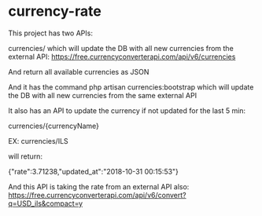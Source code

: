 # currency-rate

This project has two APIs:

currencies/ which will update the DB with all new currencies from the external API: https://free.currencyconverterapi.com/api/v6/currencies

And return all available currencies as JSON

And it has the command
php artisan currencies:bootstrap which will update the DB with all new currencies from the same external API

It also has an API to update the currency if not updated for the last 5 min:

currencies/{currencyName}

EX:
currencies/ILS

will return:

{"rate":3.71238,"updated_at":"2018-10-31 00:15:53"}

And this API is taking the rate from an external API also:
https://free.currencyconverterapi.com/api/v6/convert?q=USD_ils&compact=y

